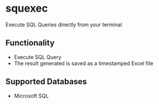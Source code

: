 # squexec
Execute SQL Queries directly from your terminal

## Functionality
- Execute SQL Query 
- The result generated is saved as a timestamped Excel file

## Supported Databases
- Microsoft SQL